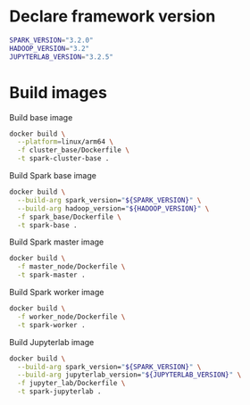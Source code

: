 # Declare framework version

```sh
SPARK_VERSION="3.2.0"
HADOOP_VERSION="3.2"
JUPYTERLAB_VERSION="3.2.5"
```

# Build images

Build base image

```sh
docker build \
  --platform=linux/arm64 \
  -f cluster_base/Dockerfile \
  -t spark-cluster-base .
```

Build Spark base image

```sh
docker build \
  --build-arg spark_version="${SPARK_VERSION}" \
  --build-arg hadoop_version="${HADOOP_VERSION}" \
  -f spark_base/Dockerfile \
  -t spark-base .
```

Build Spark master image

```sh
docker build \
  -f master_node/Dockerfile \
  -t spark-master .
```

Build Spark worker image

```sh
docker build \
  -f worker_node/Dockerfile \
  -t spark-worker .
```

Build Jupyterlab image

```sh
docker build \
  --build-arg spark_version="${SPARK_VERSION}" \
  --build-arg jupyterlab_version="${JUPYTERLAB_VERSION}" \
  -f jupyter_lab/Dockerfile \
  -t spark-jupyterlab .
```